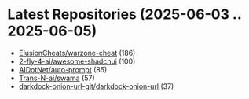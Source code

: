# Latest Repositories (2025-06-03 .. 2025-06-05)

- [ElusionCheats/warzone-cheat](https://github.com/ElusionCheats/warzone-cheat) (186)
- [2-fly-4-ai/awesome-shadcnui](https://github.com/2-fly-4-ai/awesome-shadcnui) (100)
- [AIDotNet/auto-prompt](https://github.com/AIDotNet/auto-prompt) (85)
- [Trans-N-ai/swama](https://github.com/Trans-N-ai/swama) (57)
- [darkdock-onion-url-git/darkdock-onion-url](https://github.com/darkdock-onion-url-git/darkdock-onion-url) (37)
